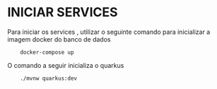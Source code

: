 # INICIAR SERVICES

Para iniciar os services , utilizar o seguinte comando para inicializar a imagem docker do banco de dados
```shell script
    docker-compose up
```

O comando a seguir inicializa o quarkus 
```shell script
    ./mvnw quarkus:dev
```

